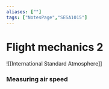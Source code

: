 ```yaml
---
aliases: [""]
tags: ["NotesPage","SESA1015"]
---
```


# Flight mechanics 2
![[International Standard Atmosphere]]

### Measuring air speed
